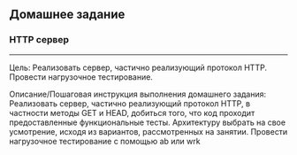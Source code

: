 ## Домашнее задание

### HTTP сервер
***
Цель:
Реализовать сервер, частично реализующий протокол HTTP. Провести нагрузочное тестирование.


Описание/Пошаговая инструкция выполнения домашнего задания:
Реализовать сервер, частично реализующий протокол HTTP, в частности методы GET и HEAD, добиться того, что код проходит предоставленные функциональные тесты. 
Архитектуру выбрать на свое усмотрение, исходя из вариантов, рассмотренных на занятии. 
Провести нагрузочное тестирование с помощью ab или wrk


